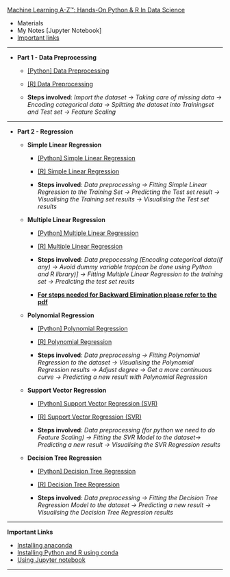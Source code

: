 [Machine Learning A-Z™: Hands-On Python & R In Data Science](https://www.udemy.com/machinelearning/)

* Materials
* My Notes [Jupyter Notebook]
* [Important links](#importantLinks)

* * *

* **Part 1 - Data Preprocessing**

	* [[Python] Data Preprocessing](http://nbviewer.jupyter.org/github/Dibakarroy1997/machinelearning/blob/master/Part%201%20-%20Data%20Preprocessing/%5BPython%5D%20Data%20Preprocessing.ipynb)
	* [[R] Data Preprocessing](http://nbviewer.jupyter.org/github/Dibakarroy1997/machinelearning/blob/master/Part%201%20-%20Data%20Preprocessing/%5BR%5D%20Data%20Preprocessing.ipynb)

	* **Steps involved**: *Import the dataset -> Taking care of missing data -> Encoding categorical data -> Splitting the dataset into Trainingset and Test set -> Feature Scaling*

* * *

* **Part 2 - Regression**
	* **Simple Linear Regression** 
		* [[Python] Simple Linear Regression](http://nbviewer.jupyter.org/github/Dibakarroy1997/machinelearning/blob/master/Part%202%20-%20Regression/Simple%20Linear%20Regression/%5BPython%5D%20Simple%20Linear%20Regression.ipynb)
		* [[R] Simple Linear Regression](http://nbviewer.jupyter.org/github/Dibakarroy1997/machinelearning/blob/master/Part%202%20-%20Regression/Simple%20Linear%20Regression/%5BR%5D%20Simple%20Linear%20Regression.ipynb)

		* **Steps involved**: *Data preprocessing -> Fitting Simple Linear Regression to the Training Set -> Predicting the Test set result -> Visualising the Training set results -> Visualising the Test set results*

	* **Multiple Linear Regression**
		* [[Python] Multiple Linear Regression](http://nbviewer.jupyter.org/github/Dibakarroy1997/machinelearning/blob/master/Part%202%20-%20Regression/Multiple%20Linear%20Regression/%5BPython%5D%20Multiple%20Linear%20Regression.ipynb)
		* [[R] Multiple Linear Regression](http://nbviewer.jupyter.org/github/Dibakarroy1997/machinelearning/blob/master/Part%202%20-%20Regression/Multiple%20Linear%20Regression/%5BR%5D%20Multiple%20Linear%20Regression.ipynb)

		* **Steps involved**: *Data prepocessing [Encoding categorical data(if any) -> Avoid dummy variable trap(can be done using Python and R library)] -> Fitting Multiple Linear Regression to the training set -> Predicting the test set reults*

		* [**For steps needed for Backward Elimination please refer to the pdf**](https://github.com/Dibakarroy1997/machinelearning/blob/master/Part%202%20-%20Regression/Multiple%20Linear%20Regression/Step-by-step-Blueprints-For-Building-Models.pdf)

	* **Polynomial Regression**
		* [[Python] Polynomial Regression](http://nbviewer.jupyter.org/github/Dibakarroy1997/machinelearning/blob/master/Part%202%20-%20Regression/Polynomial%20Regression/%5BPython%5D%20Polynomial%20Regression.ipynb)
		* [[R] Polynomial Regression](http://nbviewer.jupyter.org/github/Dibakarroy1997/machinelearning/blob/master/Part%202%20-%20Regression/Polynomial%20Regression/%5BR%5D%20Polynomial%20Regression.ipynb)

		* **Steps involved**: *Data preprocessing -> Fitting Polynomial Regression to the dataset -> Visualising the Polynomial Regression results -> Adjust degree -> Get a more continuous curve -> Predicting a new result with Polynomial Regression*

	* **Support Vector Regression**
		* [[Python] Support Vector Regression (SVR)](http://nbviewer.jupyter.org/github/Dibakarroy1997/machinelearning/blob/master/Part%202%20-%20Regression/Support%20Vector%20Regression%20%28SVR%29/%5BPython%5D%20Support%20Vector%20Regression%20%28SVR%29.ipynb)
		* [[R] Support Vector Regression (SVR)](http://nbviewer.jupyter.org/github/Dibakarroy1997/machinelearning/blob/master/Part%202%20-%20Regression/Support%20Vector%20Regression%20%28SVR%29/%5BR%5D%20Support%20Vector%20Regression%20%28SVR%29.ipynb)

		* **Steps involved**: *Data preprocessing (for python we need to do Feature Scaling) -> Fitting the SVR Model to the dataset-> Predicting a new result -> Visualising the SVR Regression results*

	* **Decision Tree Regression**
		* [[Python] Decision Tree Regression](http://nbviewer.jupyter.org/github/Dibakarroy1997/machinelearning/blob/master/Part%202%20-%20Regression/Decision%20Tree%20Regression/%5BPython%5D%20Decision%20Tree%20Regression.ipynb)
		* [[R] Decision Tree Regression](http://nbviewer.jupyter.org/github/Dibakarroy1997/machinelearning/blob/master/Part%202%20-%20Regression/Decision%20Tree%20Regression/%5BR%5D%20Decision%20Tree%20Regression.ipynb)

		* **Steps involved**: *Data preprocessing -> Fitting the Decision Tree Regression Model to the dataset -> Predicting a new result -> Visualising the Decision Tree Regression results*
* * *

<a name="importantLinks"></a>
**Important Links**

* [Installing anaconda](https://conda.io/docs/install/quick.html)
* [Installing Python and R using conda](https://uoftcoders.github.io/studyGroup/lessons/r-python-conda-setup/)
* [Using Jupyter notebook](https://jupyter-notebook-beginner-guide.readthedocs.io/en/latest/)

* * *